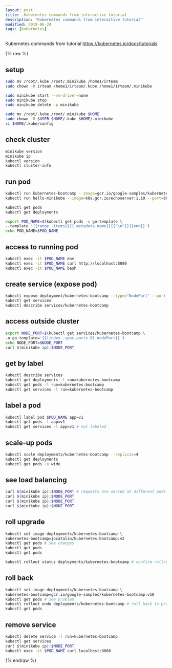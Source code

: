 ```yaml
---
layout: post
title:  Kubernetes commands from interactive tutorial
description: "Kubernetes commands from interactive tutorial"
modified: 2019-06-24
tags: [kubernetes]
---
```


Kubernetes commands from tutorial https://kubernetes.io/docs/tutorials

{% raw %}

## setup

```bash
sudo mv /root/.kube /root/.minikube /home1/irteam
sudo chown -R irteam /home1/irteam/.kube /home1/irteam/.minikube

sudo minikube start --vm-driver=none
sudo minikube stop
sudo minikube delete -p minikube

sudo mv /root/.kube /root/.minikube $HOME
sudo chown -R $USER $HOME/.kube $HOME/.minikube
vi $HOME/.kube/config
```

## check cluster

```bash
minikube version
minikube ip
kubectl version
kubectl cluster-info
```

## run pod
```bash
kubectl run kubernetes-bootcamp --image=gcr.io/google-samples/kubernetes-bootcamp:v1 --port=8080
kubectl run hello-minikube --image=k8s.gcr.io/echoserver:1.10 --port=8080

kubectl get pods
kubectl get deployments

export POD_NAME=$(kubectl get pods -o go-template \
--template '{{range .items}}{{.metadata.name}}{{"\n"}}{{end}}')
echo POD_NAME=$POD_NAME
```

## access to running pod

```bash
kubectl exec -it $POD_NAME env
kubectl exec -it $POD_NAME curl http://localhost:8080
kubectl exec -it $POD_NAME bash
```

## create service (expose pod)

```bash
kubectl expose deployment/kubernetes-bootcamp --type="NodePort" --port 8080
kubectl get services 
kubectl describe services/kubernetes-bootcamp
```

## access outside cluster

```bash
export NODE_PORT=$(kubectl get services/kubernetes-bootcamp \
-o go-template='{{(index .spec.ports 0).nodePort}}')
echo NODE_PORT=$NODE_PORT
curl $(minikube ip):$NODE_PORT
```

## get by label

```bash
kubectl describe services 
kubectl get deployments -l run=kubernetes-bootcamp
kubectl get pods -l run=kubernetes-bootcamp
kubectl get services -l run=kubernetes-bootcamp
```

## label a pod

```bash
kubectl label pod $POD_NAME app=v1
kubectl get pods -l app=v1
kubectl get services -l app=v1 # not labeled
```

## scale-up pods

```bash
kubectl scale deployments/kubernetes-bootcamp --replicas=4
kubectl get deployments
kubectl get pods -o wide
```

## see load balancing

```bash
curl $(minikube ip):$NODE_PORT # requests are served at different pods
curl $(minikube ip):$NODE_PORT
curl $(minikube ip):$NODE_PORT
curl $(minikube ip):$NODE_PORT
```

## roll upgrade

```bash
kubectl set image deployments/kubernetes-bootcamp \
kubernetes-bootcamp=jocatalin/kubernetes-bootcamp:v2
kubectl get pods # see changes
kubectl get pods
kubectl get pods

kubectl rollout status deployments/kubernetes-bootcamp # confirm rollout with latest image version
```

## roll back

```bash
kubectl set image deployments/kubernetes-bootcamp \
kubernetes-bootcamp=gcr.io/google-samples/kubernetes-bootcamp:v10
kubectl get pods # see problem
kubectl rollout undo deployments/kubernetes-bootcamp # roll back to previous image version
kubectl get pods
```

## remove service

```bash
kubectl delete service -l run=kubernetes-bootcamp
kubectl get services
curl $(minikube ip):$NODE_PORT
kubectl exec -it $POD_NAME curl localhost:8080
```

{% endraw %}
